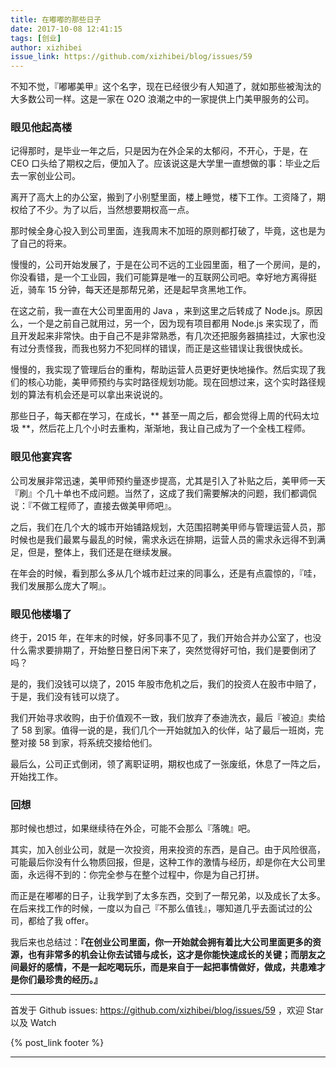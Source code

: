 ```yaml
---
title: 在嘟嘟的那些日子
date: 2017-10-08 12:41:15
tags: [创业]
author: xizhibei
issue_link: https://github.com/xizhibei/blog/issues/59
---
```

<!-- en_title: life-in-dudu -->

不知不觉，『嘟嘟美甲』这个名字，现在已经很少有人知道了，就如那些被淘汰的大多数公司一样。这是一家在 O2O 浪潮之中的一家提供上门美甲服务的公司。

### 眼见他起高楼
记得那时，是毕业一年之后，只是因为在外企呆的太郁闷，不开心，于是，在 CEO 口头给了期权之后，便加入了。应该说这是大学里一直想做的事：毕业之后去一家创业公司。

离开了高大上的办公室，搬到了小别墅里面，楼上睡觉，楼下工作。工资降了，期权给了不少。为了以后，当然想要期权高一点。

那时候全身心投入到公司里面，连我周末不加班的原则都打破了，毕竟，这也是为了自己的将来。

慢慢的，公司开始发展了，于是在公司不远的工业园里面，租了一个房间，是的，你没看错，是一个工业园，我们可能算是唯一的互联网公司吧。幸好地方离得挺近，骑车 15 分钟，每天还是那帮兄弟，还是起早贪黑地工作。

在这之前，我一直在大公司里面用的 Java ，来到这里之后转成了 Node.js。原因么，一个是之前自己就用过，另一个，因为现有项目都用 Node.js 来实现了，而且开发起来非常快。由于自己不是非常熟悉，有几次还把服务器搞挂过，大家也没有过分责怪我，而我也努力不犯同样的错误，而正是这些错误让我很快成长。

慢慢的，我实现了管理后台的重构，帮助运营人员更好更快地操作。然后实现了我们的核心功能，美甲师预约与实时路径规划功能。现在回想过来，这个实时路径规划的算法有机会还是可以拿出来说说的。

那些日子，每天都在学习，在成长，** 甚至一周之后，都会觉得上周的代码太垃圾 **，然后花上几个小时去重构，渐渐地，我让自己成为了一个全栈工程师。

### 眼见他宴宾客
公司发展非常迅速，美甲师预约量逐步提高，尤其是引入了补贴之后，美甲师一天『刷』个几十单也不成问题。当然了，这成了我们需要解决的问题，我们都调侃说：『不做工程师了，直接去做美甲师吧』。

之后，我们在几个大的城市开始铺路规划，大范围招聘美甲师与管理运营人员，那时候也是我们最累与最乱的时候，需求永远在排期，运营人员的需求永远得不到满足，但是，整体上，我们还是在继续发展。

在年会的时候，看到那么多从几个城市赶过来的同事么，还是有点震惊的，『哇，我们发展那么庞大了啊』。

### 眼见他楼塌了
终于，2015 年，在年末的时候，好多同事不见了，我们开始合并办公室了，也没什么需求要排期了，开始整日整日闲下来了，突然觉得好可怕，我们是要倒闭了吗？

是的，我们没钱可以烧了，2015 年股市危机之后，我们的投资人在股市中赔了，于是，我们没有钱可以烧了。

我们开始寻求收购，由于价值观不一致，我们放弃了泰迪洗衣，最后『被迫』卖给了 58 到家。值得一说的是，我们几个一开始就加入的伙伴，站了最后一班岗，完整对接 58 到家，将系统交接给他们。

最后么，公司正式倒闭，领了离职证明，期权也成了一张废纸，休息了一阵之后，开始找工作。

### 回想
那时候也想过，如果继续待在外企，可能不会那么『落魄』吧。

其实，加入创业公司，就是一次投资，用来投资的东西，是自己。由于风险很高，可能最后你没有什么物质回报，但是，这种工作的激情与经历，却是你在大公司里面，永远得不到的：你完全参与在整个过程中，你是为自己打拼。

而正是在嘟嘟的日子，让我学到了太多东西，交到了一帮兄弟，以及成长了太多。在后来找工作的时候，一度以为自己『不那么值钱』，哪知道几乎去面试过的公司，都给了我 offer。

我后来也总结过：**『在创业公司里面，你一开始就会拥有着比大公司里面更多的资源，也有非常多的机会让你去试错与成长，这才是你能快速成长的关键；而朋友之间最好的感情，不是一起吃喝玩乐，而是来自于一起把事情做好，做成，共患难才是你们最珍贵的经历。』**


***
首发于 Github issues: https://github.com/xizhibei/blog/issues/59 ，欢迎 Star 以及 Watch

{% post_link footer %}
***